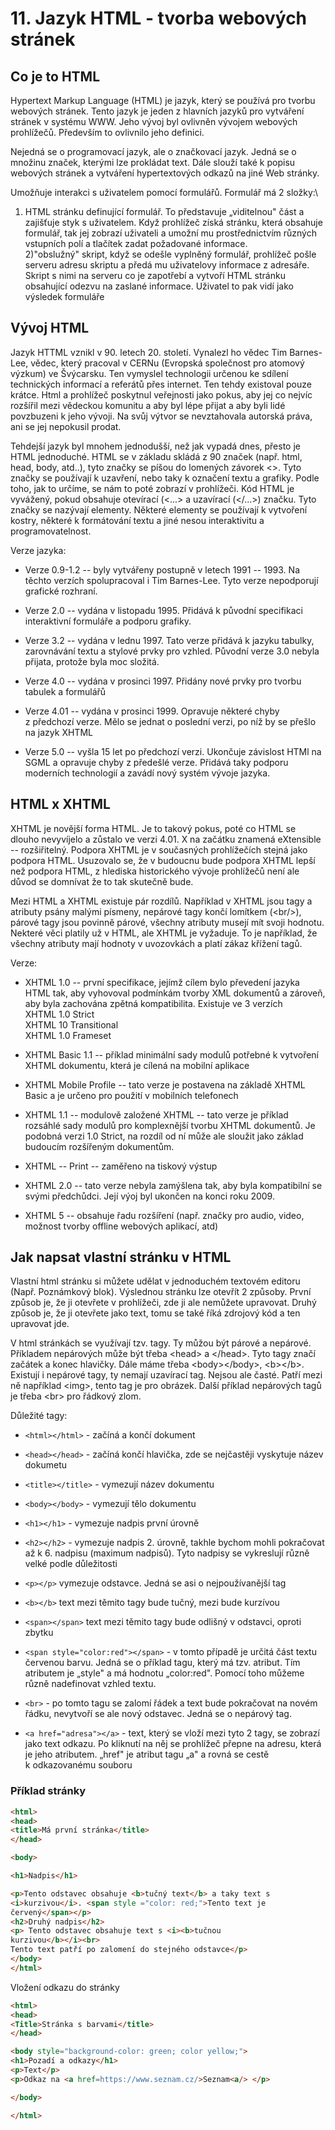 # 11. Jazyk HTML - tvorba webových stránek

## Co je to HTML

Hypertext Markup Language (HTML) je jazyk, který se používá pro tvorbu
webových stránek. Tento jazyk je jeden z hlavních jazyků pro vytváření
stránek v systému WWW. Jeho vývoj byl ovlivněn vývojem webových
prohlížečů. Především to ovlivnilo jeho definici.

Nejedná se o programovací jazyk, ale o značkovací jazyk. Jedná se o
množinu značek, kterými lze prokládat text. Dále slouží také k popisu
webových stránek a vytváření hypertextových odkazů na jiné Web stránky.

Umožňuje interakci s uživatelem pomocí formulářů. Formulář má 2 složky:\
1) HTML stránku definující formulář. To představuje „viditelnou" část a
zajišťuje styk s uživatelem. Když prohlížeč získá stránku, která
obsahuje formulář, tak jej zobrazí uživateli a umožní mu prostřednictvím
různých vstupních polí a tlačítek zadat požadované informace.\
2)"obslužný" skript, když se odešle vyplněný formulář, prohlížeč pošle
serveru adresu skriptu a předá mu uživatelovy informace z adresáře.
Skript s nimi na serveru co je zapotřebí a vytvoří HTML stránku
obsahující odezvu na zaslané informace. Uživatel to pak vidí jako
výsledek formuláře

## Vývoj HTML

Jazyk HTTML vznikl v 90. letech 20. století. Vynalezl ho vědec Tim
Barnes-Lee, vědec, který pracoval v CERNu (Evropská společnost pro
atomový výzkum) ve Švýcarsku. Ten vymyslel technologii určenou ke
sdílení technických informací a referátů přes internet. Ten tehdy
existoval pouze krátce. Html a prohlížeč poskytnul veřejnosti jako
pokus, aby jej co nejvíc rozšířil mezi vědeckou komunitu a aby byl lépe
přijat a aby byli lidé povzbuzeni k jeho vývoji. Na svůj výtvor se
nevztahovala autorská práva, ani se jej nepokusil prodat.

Tehdejší jazyk byl mnohem jednodušší, než jak vypadá dnes, přesto je
HTML jednoduché. HTML se v základu skládá z 90 značek (např. html, head,
body, atd..), tyto značky se píšou do lomených závorek \<\>. Tyto značky
se používají k uzavření, nebo taky k označení textu a grafiky. Podle
toho, jak to určíme, se nám to poté zobrazí v prohlížeči. Kód HTML je
vyvážený, pokud obsahuje otevírací (\<...\> a uzavírací (\</...\>)
značku. Tyto značky se nazývají elementy. Některé elementy se používají
k vytvoření kostry, některé k formátování textu a jiné nesou
interaktivitu a programovatelnost.

Verze jazyka:

-   Verze 0.9-1.2 -- byly vytvářeny postupně v letech 1991 -- 1993. Na
    těchto verzích spolupracoval i Tim Barnes-Lee. Tyto verze
    nepodporují grafické rozhraní.

-   Verze 2.0 -- vydána v listopadu 1995. Přidává k původní specifikaci
    interaktivní formuláře a podporu grafiky.

-   Verze 3.2 -- vydána v lednu 1997. Tato verze přidává k jazyku
    tabulky, zarovnávání textu a stylové prvky pro vzhled. Původní verze
    3.0 nebyla přijata, protože byla moc složitá.

-   Verze 4.0 -- vydána v prosinci 1997. Přidány nové prvky pro tvorbu
    tabulek a formulářů

-   Verze 4.01 -- vydána v prosinci 1999. Opravuje některé chyby
    z předchozí verze. Mělo se jednat o poslední verzi, po níž by se
    přešlo na jazyk XHTML

-   Verze 5.0 -- vyšla 15 let po předchozí verzi. Ukončuje závislost
    HTMl na SGML a opravuje chyby z předešlé verze. Přidává taky podporu
    moderních technologií a zavádí nový systém vývoje jazyka.

## HTML x XHTML

XHTML je novější forma HTML. Je to takový pokus, poté co HTML se dlouho
nevyvíjelo a zůstalo ve verzi 4.01. X na začátku znamená eXtensible --
rozšiřitelný. Podpora XHTML je v současných prohlížečích stejná jako
podpora HTML. Usuzovalo se, že v budoucnu bude podpora XHTML lepší než
podpora HTML, z hlediska historického vývoje prohlížečů není ale důvod
se domnívat že to tak skutečně bude.

Mezi HTML a XHTML existuje pár rozdílů. Například v XHTML jsou tagy a
atributy psány malými písmeny, nepárové tagy končí lomítkem (\<br/\>),
párové tagy jsou povinně párové, všechny atributy musejí mít svoji
hodnotu. Nekteré věci platily už v HTML, ale XHTML je vyžaduje. To je
například, že všechny atributy mají hodnoty v uvozovkách a platí zákaz
křížení tagů.

Verze:

-   XHTML 1.0 -- první specifikace, jejímž cílem bylo převedení jazyka
    HTML tak, aby vyhovoval podmínkám tvorby XML dokumentů a zároveň,
    aby byla zachována zpětná kompatibilita. Existuje ve 3 verzích\
    XHTML 1.0 Strict\
    XHTML 10 Transitional\
    XHTML 1.0 Frameset

-   XHTML Basic 1.1 -- příklad minimální sady modulů potřebné
    k vytvoření XHTML dokumentu, která je cílená na mobilní aplikace

-   XHTML Mobile Profile -- tato verze je postavena na základě XHTML
    Basic a je určeno pro použití v mobilních telefonech

-   XHTML 1.1 -- modulově založené XHTML -- tato verze je příklad
    rozsáhlé sady modulů pro komplexnější tvorbu XHTML dokumentů. Je
    podobná verzi 1.0 Strict, na rozdíl od ní může ale sloužit jako
    základ budoucím rozšířeným dokumentům.

-   XHTML -- Print -- zaměřeno na tiskový výstup

-   XHTML 2.0 -- tato verze nebyla zamýšlena tak, aby byla kompatibilní
    se svými předchůdci. Její výoj byl ukončen na konci roku 2009.

-   XHTML 5 -- obsahuje řadu rozšíření (např. značky pro audio, video,
    možnost tvorby offline webových aplikací, atd)

## Jak napsat vlastní stránku v HTML

Vlastní html stránku si můžete udělat v jednoduchém textovém editoru
(Např. Poznámkový blok). Výslednou stránku lze otevřít 2 způsoby. První
způsob je, že ji otevřete v prohlížeči, zde ji ale nemůžete upravovat.
Druhý způsob je, že ji otevřete jako text, tomu se také říká zdrojový
kód a ten upravovat jde.

V html stránkách se využívají tzv. tagy. Ty můžou být párové a nepárové.
Příkladem nepárových může být třeba \<head\> a \</head\>. Tyto tagy
značí začátek a konec hlavičky. Dále máme třeba \<body\>\</body\>,
\<b\>\</b\>. Existují i nepárové tagy, ty nemají uzavírací tag. Nejsou
ale časté. Patří mezi ně například \<img\>, tento tag je pro obrázek.
Další příklad nepárových tagů je třeba \<br\> pro řádkový zlom.

Důležité tagy:

-   ```<html></html>``` - začíná a končí dokument

-   ```<head></head>``` - začíná končí hlavička, zde se nejčastěji
    vyskytuje název dokumetu

-   ```<title></title>``` - vymezují název dokumentu

-   ```<body></body>``` - vymezují tělo dokumentu

-   ```<h1></h1>``` - vymezuje nadpis první úrovně

-   ```<h2></h2>``` - vymezuje nadpis 2. úrovně, takhle bychom mohli
    pokračovat až k 6. nadpisu (maximum nadpisů). Tyto nadpisy se
    vykreslují různě velké podle důležitosti

-   ```<p></p>``` vymezuje odstavce. Jedná se asi o nejpoužívanější tag

-   ```<b></b>``` text mezi těmito tagy bude tučný, mezi <i></i> bude
    kurzívou

-   ```<span></span>``` text mezi těmito tagy bude odlišný v odstavci,
    oproti zbytku

-   ```<span style="color:red"></span>``` - v tomto případě je určitá část
    textu červenou barvu. Jedná se o příklad tagu, který má tzv.
    atribut. Tím atributem je „style" a má hodnotu „color:red". Pomocí
    toho můžeme různě nadefinovat vzhled textu.

-   ```<br>``` - po tomto tagu se zalomí řádek a text bude pokračovat na
    novém řádku, nevytvoří se ale nový odstavec. Jedná se o nepárový
    tag.

-   ```<a href="adresa"></a>``` - text, který se vloží mezi tyto 2 tagy,
    se zobrazí jako text odkazu. Po kliknutí na něj se prohlížeč přepne
    na adresu, která je jeho atributem. „href" je atribut tagu „a" a
    rovná se cestě k odkazovanému souboru

### Příklad stránky
```html
<html>
<head>
<title>Má první stránka</title>
</head>

<body>

<h1>Nadpis</h1>

<p>Tento odstavec obsahuje <b>tučný text</b> a taky text s
<i>kurzivou</i>. <span style ="color: red;">Tento text je
červený</span></p>
<h2>Druhý nadpis</h2>
<p> Tento odstavec obsahuje text s <i><b>tučnou
kurzivou</b></i><br>
Tento text patří po zalomení do stejného odstavce</p>
</body>
</html>
```
Vložení odkazu do stránky
```html
<html>
<head>
<Title>Stránka s barvami</title>
</head>

<body style="background-color: green; color yellow;">
<h1>Pozadí a odkazy</h1>
<p>Text</p>
<p>Odkaz na <a href=https://www.seznam.cz/>Seznam<a/> </p>

</body>

</html>
```
